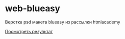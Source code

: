 # web-blueasy
Верстка psd макета blueasy из рассылки htmlacademy

[Посмотреть результат](https://vigntom.github.io/web-blueasy/)
